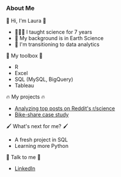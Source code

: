 <!--
**lfontanills/lfontanills** is a ✨ _special_ ✨ repository because its `README.md` (this file) appears on your GitHub profile.

Here are some ideas to get you started:

- 🔭 I’m currently working on ...
- 🌱 I’m currently learning ...
- 👯 I’m looking to collaborate on ...
- 🤔 I’m looking for help with ...
- 💬 Ask me about ...
- 📫 How to reach me: ...
- 😄 Pronouns: ...
- ⚡ Fun fact: ...
-->

### About Me 

👋 Hi, I'm Laura 👋

- 👩🏻‍🏫 I taught science for 7 years 
- 🌋 My background is in Earth Science
- 🌱 I'm transitioning to data analytics

🧰 My toolbox 🧰

- R
- Excel
- SQL (MySQL, BigQuery)
- Tableau

🔥 My projects 🔥

- [Analyzing top posts on Reddit's r/science](https://rpubs.com/lfontanills/reddit_science_report)
- [Bike-share case study](https://rpubs.com/lfontanills/bikeshare)

🖌️ What's next for me? 🖌️
- A fresh project in SQL
- Learning more Python

💬 Talk to me 💬

- [LinkedIn](linkedin.com/in/lfontanills)
